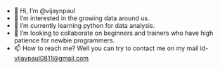 - 👋 Hi, I’m @vijaynpaul
- 👀 I’m interested in the growing data around us.
- 🌱 I’m currently learning python for data analysis.
- 💞️ I’m looking to collaborate on beginners and trainers who have high patience for newbie programmers.
- 📫 How to reach me? Well you can try to contact me on my mail id- vijaypaul0811@gmail.com

<!---
vijaynpaul/vijaynpaul is a ✨ special ✨ repository because its `README.md` (this file) appears on your GitHub profile.
You can click the Preview link to take a look at your changes.
--->
